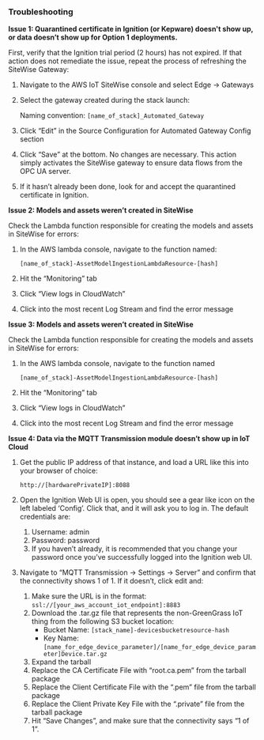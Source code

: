 ### Troubleshooting

**Issue 1: Quarantined certificate in Ignition (or Kepware) doesn't show up, or data doesn’t show up for Option 1 deployments.**

First, verify that the Ignition trial period (2 hours) has not expired. If that action does not remediate the issue, repeat the process of refreshing the SiteWise Gateway:

1. Navigate to the AWS IoT SiteWise console and select Edge -> Gateways 
2. Select the gateway created during the stack launch:
    
    Naming convention: `[name_of_stack]_Automated_Gateway`
3. Click “Edit” in the Source Configuration for Automated Gateway Config section
4. Click “Save” at the bottom. No changes are necessary. This action simply activates the SiteWise gateway to ensure data flows from the OPC UA server. 
5. If it hasn’t already been done, look for and accept the quarantined certificate in Ignition.

**Issue 2: Models and assets weren’t created in SiteWise**

Check the Lambda function responsible for creating the models and assets in SiteWise for errors:

1. In the AWS lambda console, navigate to the function named:

    `[name_of_stack]-AssetModelIngestionLambdaResource-[hash]`

2. Hit the “Monitoring” tab
3. Click “View logs in CloudWatch”
4. Click into the most recent Log Stream and find the error message

**Issue 3: Models and assets weren’t created in SiteWise**

Check the Lambda function responsible for creating the models and assets in SiteWise for errors:

1. In the AWS lambda console, navigate to the function named 
 
    `[name_of_stack]-AssetModelIngestionLambdaResource-[hash]`

2. Hit the “Monitoring” tab
3. Click “View logs in CloudWatch”
4. Click into the most recent Log Stream and find the error message

**Issue 4: Data via the MQTT Transmission module doesn’t show up in IoT Cloud**

1. Get the public IP address of that instance, and load a URL like this into your browser of choice:

    `http://[hardwarePrivateIP]:8088`

2. Open the Ignition Web UI is open, you should see a gear like icon on the left labeled ‘Config’. Click that, and it will ask you to log in. The default credentials are: 
    1. Username: admin
    2. Password: password
    3. If you haven’t already, it is recommended that you change your password once you’ve successfully logged into the Ignition web UI.
3. Navigate to “MQTT Transmission -> Settings -> Server” and confirm that the connectivity shows 1 of 1. If it doesn’t, click edit and:
    1. Make sure the URL is in the format: `ssl://[your_aws_account_iot_endpoint]:8883`
    2. Download the .tar.gz file that represents the non-GreenGrass IoT thing from the following S3 bucket location:
        * Bucket Name: `[stack_name]-devicesbucketresource-hash`
        * Key Name: `[name_for_edge_device_parameter]/[name_for_edge_device_parameter]Device.tar.gz`
    3. Expand the tarball
    4. Replace the CA Certificate File with “root.ca.pem” from the tarball package
    5. Replace the Client Certificate File with the “.pem” file from the tarball package
    6. Replace the Client Private Key File with the “.private” file from the tarball package
    7. Hit “Save Changes”, and make sure that the connectivity says “1 of 1”.
